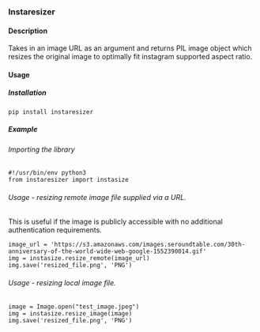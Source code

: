 ### Instaresizer

#### Description

Takes in an image URL as an argument and returns PIL image object which resizes the original image to optimally fit instagram supported aspect ratio. 

#### Usage

##### Installation

```
pip install instaresizer
```

##### Example

###### Importing the library
```
#!/usr/bin/env python3
from instaresizer import instasize
```
###### Usage - resizing remote image file supplied via a URL. 

This is useful if the image is publicly accessible with no additional authentication requirements. 
```
image_url = 'https://s3.amazonaws.com/images.seroundtable.com/30th-anniversary-of-the-world-wide-web-google-1552390014.gif'
img = instasize.resize_remote(image_url)
img.save('resized_file.png', 'PNG')
```
###### Usage - resizing local image file. 
```
image = Image.open("test_image.jpeg")
img = instasize.resize_image(image)
img.save('resized_file.png', 'PNG')
```
